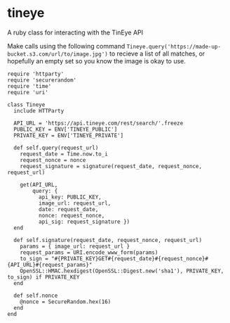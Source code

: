 # tineye
A ruby class for interacting with the TinEye API

Make calls using the following command `Tineye.query('https://made-up-bucket.s3.com/url/to/image.jpg')` to recieve a list of all matches, or hopefully an empty set so you know the image is okay to use.

```
require 'httparty'
require 'securerandom'
require 'time'
require 'uri'

class Tineye
  include HTTParty

  API_URL = 'https://api.tineye.com/rest/search/'.freeze
  PUBLIC_KEY = ENV['TINEYE_PUBLIC']
  PRIVATE_KEY = ENV['TINEYE_PRIVATE']

  def self.query(request_url)
    request_date = Time.now.to_i
    request_nonce = nonce
    request_signature = signature(request_date, request_nonce, request_url)

    get(API_URL,
        query: {
          api_key: PUBLIC_KEY,
          image_url: request_url,
          date: request_date,
          nonce: request_nonce,
          api_sig: request_signature })
  end

  def self.signature(request_date, request_nonce, request_url)
    params = { image_url: request_url }
    request_params = URI.encode_www_form(params)
    to_sign = "#{PRIVATE_KEY}GET#{request_date}#{request_nonce}#{API_URL}#{request_params}"
    OpenSSL::HMAC.hexdigest(OpenSSL::Digest.new('sha1'), PRIVATE_KEY, to_sign) if PRIVATE_KEY
  end

  def self.nonce
    @nonce = SecureRandom.hex(16)
  end
end
```
